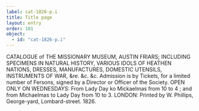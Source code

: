```yaml
---
label: cat-1826-p.i
title: Title page
layout: entry
order: 101
object:
  - id: "cat-1826-p.i"
---
```


CATALOGUE
of
THE MISSIONARY MUSEUM,
AUSTIN FRIARS;
INCLUDING
SPECIMENS IN NATURAL HISTORY,
VARIOUS IDOLS OF HEATHEN NATIONS,
DRESSES,
MANUFACTURES, DOMESTIC UTENSILS,
INSTRUMENTS OF WAR,
&re. &c. &c.
Admission is by Tickets, for a limited number of Fersons, signed by
a Director or Officer of the Society.
OPEN ONLY ON WEDNESDAYS:
From Lady Day ko Mickaelmas from 10 to 4 ; and from
Michaelmas to Lady Day from 10 to 3.
LONDON:
Printed by W. Phillips, George-yard, Lombard-street.
1826.